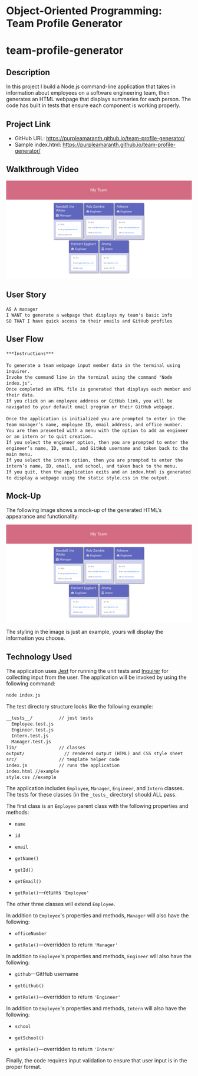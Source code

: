 # Object-Oriented Programming: Team Profile Generator
# team-profile-generator

## Description

In this project I build a Node.js command-line application that takes in information about employees on a software engineering team, then generates an HTML webpage that displays summaries for each person. The code has built in tests that ensure each component is working properly.

## Project Link
* GitHub URL: https://purpleamaranth.github.io/team-profile-generator/
* Sample index.html: https://purpleamaranth.github.io/team-profile-generator/

## Walkthrough Video

![HTML webpage titled “My Team” features employee data boxes listing employee names, titles, and other key info.](./assets/images/team-profile-generator.png)

## User Story

```
AS A manager
I WANT to generate a webpage that displays my team's basic info
SO THAT I have quick access to their emails and GitHub profiles
```

## User Flow

```
***Instructions***

To generate a team webpage input member data in the terminal using inquirer.
Invoke the command line in the terminal using the command "Node index.js".
Once completed an HTML file is generated that displays each member and their data.
If you click on an employee address or GitHub link, you will be navigated to your default email program or their GitHub webpage.

Once the application is initialized you are prompted to enter in the team manager’s name, employee ID, email address, and office number.
You are then presented with a menu with the option to add an engineer or an intern or to quit creation.
If you select the engineer option, then you are prompted to enter the engineer’s name, ID, email, and GitHub username and taken back to the main menu.
If you select the intern option, then you are prompted to enter the intern’s name, ID, email, and school, and taken back to the menu.
If you quit, then the application exits and an index.html is generated to display a webpage using the static style.css in the output.

```

## Mock-Up

The following image shows a mock-up of the generated HTML’s appearance and functionality:

![HTML webpage titled “My Team” features five boxes listing employee names, titles, and other key info.](./assets/images/team-profile-generator.png)

The styling in the image is just an example, yours will display the information you choose.

## Technology Used

The application uses [Jest](https://www.npmjs.com/package/jest) for running the unit tests and [Inquirer](https://www.npmjs.com/package/inquirer) for collecting input from the user. The application will be invoked by using the following command:

```bash
node index.js
```

The test directory structure looks like the following example:

```
__tests__/			// jest tests
  Employee.test.js
  Engineer.test.js
  Intern.test.js
  Manager.test.js
lib/				// classes
output/               // rendered output (HTML) and CSS style sheet
src/				// template helper code
index.js			// runs the application
index.html //example
style.css //example
```

The application includes `Employee`, `Manager`, `Engineer`, and `Intern` classes. The tests for these classes (in the `_tests_` directory) should ALL pass.

The first class is an `Employee` parent class with the following properties and methods:

* `name`

* `id`

* `email`

* `getName()`

* `getId()`

* `getEmail()`

* `getRole()`&mdash;returns `'Employee'`

The other three classes will extend `Employee`.

In addition to `Employee`'s properties and methods, `Manager` will also have the following:

* `officeNumber`

* `getRole()`&mdash;overridden to return `'Manager'`

In addition to `Employee`'s properties and methods, `Engineer` will also have the following:

* `github`&mdash;GitHub username

* `getGithub()`

* `getRole()`&mdash;overridden to return `'Engineer'`

In addition to `Employee`'s properties and methods, `Intern` will also have the following:

* `school`

* `getSchool()`

* `getRole()`&mdash;overridden to return `'Intern'`

Finally, the code requires input validation to ensure that user input is in the proper format.
